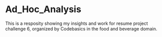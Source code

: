 # Ad_Hoc_Analysis
This is a resposity showing my insights and work for resume project challenge 6, organized by Codebasics  in the food and beverage domain.
